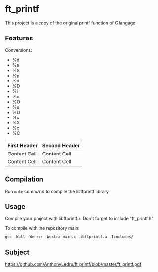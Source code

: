 # ft_printf
This project is a copy of the original printf function of C langage.

## Features

Conversions:
 - %d
 - %s
 - %S
 - %p
 - %d
 - %D
 - %i
 - %o
 - %O
 - %u
 - %U
 - %x
 - %X
 - %c
 - %C

 
First Header  | Second Header
------------- | -------------
Content Cell  | Content Cell
Content Cell  | Content Cell
 
## Compilation

Run `make` command to compile the libftprintf library.

## Usage

Compile your project with libftprintf.a.
Don't forget to include "ft_printf.h"

To compile with the repository main:
```
gcc -Wall -Werror -Wextra main.c libftprintf.a -Iincludes/
```

## Subject 
 
https://github.com/AnthonyLedru/ft_printf/blob/master/ft_printf.pdf
